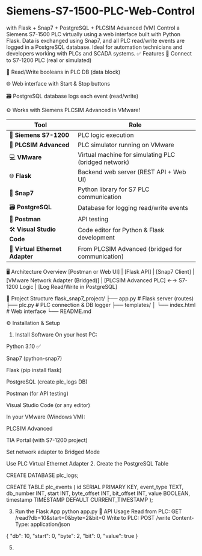 # Siemens-S7-1500-PLC-Web-Control
with Flask + Snap7 + PostgreSQL + PLCSIM Advanced (VM) Control a Siemens S7-1500 PLC virtually using a web interface built with Python Flask. Data is exchanged using Snap7, and all PLC read/write events are logged in a PostgreSQL database. Ideal for automation technicians and developers working with PLCs and SCADA systems.
✅ Features
🔌 Connect to S7-1200 PLC (real or simulated)

🧠 Read/Write booleans in PLC DB (data block)

🌐 Web interface with Start & Stop buttons

🗃️ PostgreSQL database logs each event (read/write)

⚙️ Works with Siemens PLCSIM Advanced in VMware!

| Tool                            | Role                                                 |
| ------------------------------- | ---------------------------------------------------- |
| 🧠 **Siemens S7-1200**          | PLC logic execution                                  |
| 🧪 **PLCSIM Advanced**          | PLC simulator running on VMware                      |
| 💻 **VMware**                   | Virtual machine for simulating PLC (bridged network) |
| 🌐 **Flask**                    | Backend web server (REST API + Web UI)               |
| 🔌 **Snap7**                    | Python library for S7 PLC communication              |
| 🗃️ **PostgreSQL**              | Database for logging read/write events               |
| 📮 **Postman**                  | API testing                                          |
| 🛠️ **Visual Studio Code**      | Code editor for Python & Flask development           |
| 🔁 **Virtual Ethernet Adapter** | From PLCSIM Advanced (bridged for communication)     |

🖥️ Architecture Overview
[Postman or Web UI]
       |
    [Flask API]
       |
   [Snap7 Client]
       |
  [VMware Network Adapter (Bridged)]
       |
 [PLCSIM Advanced PLC] ←→ S7-1200 Logic
       |
  [Log Read/Write in PostgreSQL]
  
📁 Project Structure
flask_snap7_project/
├── app.py              # Flask server (routes)
├── plc.py              # PLC connection & DB logger
├── templates/
│   └── index.html      # Web interface
└── README.md


⚙️ Installation & Setup
1. Install Software
On your host PC:

Python 3.10 ✅

Snap7 (python-snap7)

Flask (pip install flask)

PostgreSQL (create plc_logs DB)

Postman (for API testing)

Visual Studio Code (or any editor)

In your VMware (Windows VM):

PLCSIM Advanced

TIA Portal (with S7-1200 project)

Set network adapter to Bridged Mode

Use PLC Virtual Ethernet Adapter
2. Create the PostgreSQL Table

CREATE DATABASE plc_logs;

CREATE TABLE plc_events (
    id SERIAL PRIMARY KEY,
    event_type TEXT,
    db_number INT,
    start INT,
    byte_offset INT,
    bit_offset INT,
    value BOOLEAN,
    timestamp TIMESTAMP DEFAULT CURRENT_TIMESTAMP
);

3. Run the Flask App
python app.py
🔁 API Usage
Read from PLC:
GET /read?db=10&start=0&byte=2&bit=0
Write to PLC:
POST /write
Content-Type: application/json

{
  "db": 10,
  "start": 0,
  "byte": 2,
  "bit": 0,
  "value": true
}

5. 
